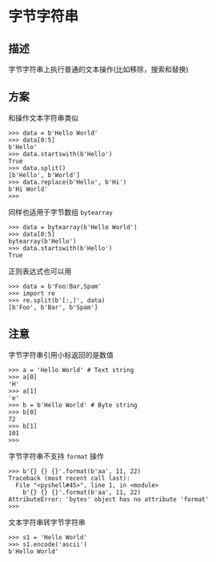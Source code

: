 # 字节字符串

## 描述

字节字符串上执行普通的文本操作(比如移除，搜索和替换)

## 方案

和操作文本字符串类似

```
>>> data = b'Hello World'
>>> data[0:5]
b'Hello'
>>> data.startswith(b'Hello')
True
>>> data.split()
[b'Hello', b'World']
>>> data.replace(b'Hello', b'Hi')
b'Hi World'
>>>
```

同样也适用于字节数组 `bytearray`

```
>>> data = bytearray(b'Hello World')
>>> data[0:5]
bytearray(b'Hello')
>>> data.startswith(b'Hello')
True
```

正则表达式也可以用

```
>>> data = b'Foo:Bar,Spam'
>>> import re
>>> re.split(b'[:,]', data)
[b'Foo', b'Bar', b'Spam']
```


## 注意

字节字符串引用小标返回的是数值

```
>>> a = 'Hello World' # Text string
>>> a[0]
'H'
>>> a[1]
'e'
>>> b = b'Hello World' # Byte string
>>> b[0]
72
>>> b[1]
101
>>>
```

字节字符串不支持 `format` 操作

```
>>> b'{} {} {}'.format(b'aa', 11, 22)
Traceback (most recent call last):
  File "<pyshell#45>", line 1, in <module>
    b'{} {} {}'.format(b'aa', 11, 22)
AttributeError: 'bytes' object has no attribute 'format'
>>>
```

文本字符串转字节字符串

```
>>> s1 = 'Hello World'
>>> s1.encode('ascii')
b'Hello World'
```

